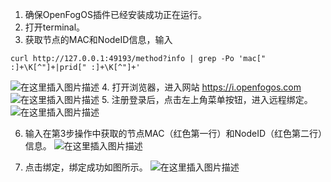 1. 确保OpenFogOS插件已经安装成功正在运行。
2. 打开terminal。
3. 获取节点的MAC和NodeID信息，输入

```
curl http://127.0.0.1:49193/method?info | grep -Po 'mac[" :]+\K[^"]+|prid[" :]+\K[^"]+'
```
![在这里插入图片描述](https://img-blog.csdnimg.cn/20190507184213976.png)
4. 打开浏览器，进入网站
https://i.openfogos.com
![在这里插入图片描述](https://img-blog.csdnimg.cn/20190507174035939.png?x-oss-process=image/watermark,type_ZmFuZ3poZW5naGVpdGk,shadow_10,text_aHR0cHM6Ly9ibG9nLmNzZG4ubmV0L3dlaXhpbl80NDM4ODUxMQ==,size_16,color_FFFFFF,t_70)
5. 注册登录后，点击左上角菜单按钮，进入远程绑定。
![在这里插入图片描述](https://img-blog.csdnimg.cn/20190507183300316.png?x-oss-process=image/watermark,type_ZmFuZ3poZW5naGVpdGk,shadow_10,text_aHR0cHM6Ly9ibG9nLmNzZG4ubmV0L3dlaXhpbl80NDM4ODUxMQ==,size_16,color_FFFFFF,t_70)

6.  输入在第3步操作中获取的节点MAC（红色第一行）和NodeID（红色第二行）信息。
![在这里插入图片描述](https://img-blog.csdnimg.cn/20190507184229135.png?x-oss-process=image/watermark,type_ZmFuZ3poZW5naGVpdGk,shadow_10,text_aHR0cHM6Ly9ibG9nLmNzZG4ubmV0L3dlaXhpbl80NDM4ODUxMQ==,size_16,color_FFFFFF,t_70)

7. 点击绑定，绑定成功如图所示。
![在这里插入图片描述](https://img-blog.csdnimg.cn/20190507184238729.png?x-oss-process=image/watermark,type_ZmFuZ3poZW5naGVpdGk,shadow_10,text_aHR0cHM6Ly9ibG9nLmNzZG4ubmV0L3dlaXhpbl80NDM4ODUxMQ==,size_16,color_FFFFFF,t_70)